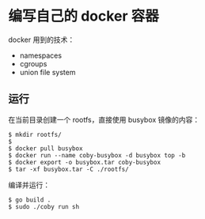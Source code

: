 # 编写自己的 docker 容器

docker 用到的技术：

- namespaces
- cgroups
- union file system

## 运行

在当前目录创建一个 rootfs，直接使用 busybox 镜像的内容：

```
$ mkdir rootfs/
$
$ docker pull busybox
$ docker run --name coby-busybox -d busybox top -b
$ docker export -o busybox.tar coby-busybox
$ tar -xf busybox.tar -C ./rootfs/
```

编译并运行：

```
$ go build .
$ sudo ./coby run sh
```
